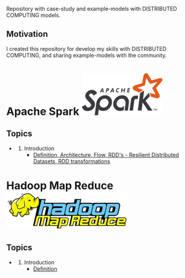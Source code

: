 Repository with case-study and example-models with DISTRIBUTED COMPUTING models.

## Motivation

I created this repository for develop my skills with DISTRIBUTED COMPUTING, and sharing example-models with the community.

# Apache Spark ![img](https://github.com/daniellj/DistributedComputing/blob/master/ApacheSpark/Concepts/img/apache_spark_logo.png)

## Topics

<!-- toc -->
  * 1. Introduction
		* [Definition, Architecture, Flow, RDD's - Resilient Distributed Datasets, RDD transformations](https://github.com/daniellj/DistributedComputing/blob/master/ApacheSpark/Concepts/Introduction.md)
		
# Hadoop Map Reduce ![img](https://github.com/daniellj/DistributedComputing/blob/master/HadoopMapReduce/Concepts/img/hadoop_map_reduce_logo.png)

## Topics

<!-- toc -->
  * 1. Introduction
		* [Definition](https://github.com/daniellj/DistributedComputing/blob/master/HadoopMapReduce/Concepts/Introduction.md)